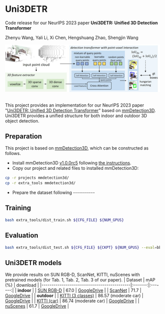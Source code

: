 
# Uni3DETR
Code release for our NeurIPS 2023 paper
**Uni3DETR: Unified 3D Detection Transformer**

Zhenyu Wang, Yali Li, Xi Chen, Hengshuang Zhao, Shengjin Wang

<div align="center">
  <img src="docs/uni3detr.png"/>
</div><br/>

This project provides an implementation for our NeurIPS 2023 paper "[Uni3DETR: Unified 3D Detection Transformer](https://arxiv.org/)" based on [mmDetection3D](https://github.com/open-mmlab/mmdetection3d). Uni3DETR provides a unified structure for both indoor and outdoor 3D object detection.

## Preparation
This project is based on [mmDetection3D](https://github.com/open-mmlab/mmdetection3d), which can be constructed as follows.
* Install mmDetection3D [v1.0.0rc5](https://github.com/open-mmlab/mmdetection3d/tree/v1.0.0rc5) following [the instructions](https://github.com/open-mmlab/mmdetection3d/blob/v1.0.0rc5/docs/getting_started.md).
* Copy our project and related files to installed mmDetection3D:
```bash
cp -r projects mmdetection3d/
cp -r extra_tools mmdetection3d/
```
* Prepare the dataset following -----------

## Training
```bash
bash extra_tools/dist_train.sh ${CFG_FILE} ${NUM_GPUS}
```

## Evaluation
```bash
bash extra_tools/dist_test.sh ${CFG_FILE} ${CKPT} ${NUM_GPUS} --eval=bbox
```

## Uni3DETR models
We provide results on SUN RGB-D, ScanNet, KITTI, nuScenes with pretrained models (for Tab. 1, Tab. 2, Tab. 3 of our paper).
|  Dataset                                    | mAP (%) | download | 
|---------------------------------------------|:-------:|:-------:|
| **indoor** |
| [SUN RGB-D](projects/configs/uni3detr/uni3detr_sunrgbd.py) | 67.0 | [GoogleDrive](https://drive.google.com/drive/folders/1ljh6quUw5gLyHbQiY68HDGtY6QLp_d6e?usp=sharing) |
| [ScanNet](projects/configs/uni3detr/uni3detr_scannet_large.py) | 71.7 | [GoogleDrive](https://drive.google.com/drive/folders/1ljh6quUw5gLyHbQiY68HDGtY6QLp_d6e?usp=sharing) |
| **outdoor** |
| [KITTI (3 classes)](projects/configs/uni3detr/uni3detr_kitti_car.py) | 86.57 (moderate car) | [GoogleDrive](https://drive.google.com/drive/folders/1ljh6quUw5gLyHbQiY68HDGtY6QLp_d6e?usp=sharing) |
| [KITTI (car)](projects/configs/uni3detr/uni3detr_kitti_3classes.py) | 86.74 (moderate car) | [GoogleDrive](https://drive.google.com/drive/folders/1ljh6quUw5gLyHbQiY68HDGtY6QLp_d6e?usp=sharing) |
| [nuScenes](projects/configs/uni3detr/uni3detr_nuscenes.py) | 61.7 | [GoogleDrive](https://drive.google.com/drive/folders/1ljh6quUw5gLyHbQiY68HDGtY6QLp_d6e?usp=sharing) |

